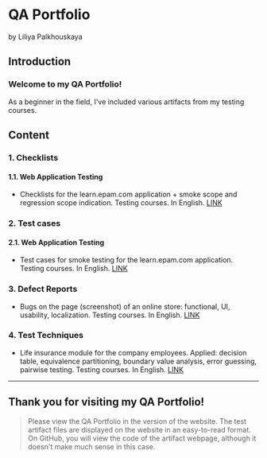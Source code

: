 # QA Portfolio
by Liliya Palkhouskaya


## Introduction

### Welcome to my QA Portfolio! 

As a beginner in the field, I've included various artifacts from my testing courses.


## Content


### 1. Checklists

#### 1.1.	Web Application Testing 
- Checklists for the learn.epam.com application + smoke scope and regression scope indication. Testing courses. In English.
[LINK](Test_Documentation/Checklists/Web_app/Checklists_for_learn.epam.com_STA_course.htm)


### 2.	Test cases

#### 2.1.	Web Application Testing 
- Test cases for smoke testing for the learn.epam.com application. Testing courses. In English.
[LINK](Test_Documentation/Test_Cases/Web_app/TestCases_for_learn.epam.com_STA_course.htm)

### 3.	Defect Reports

- Bugs on the page (screenshot) of an online store: functional, UI, usability, localization. Testing courses. In English.
[LINK](Test_Documentation/Defect_Reports/DefectReports_like_web_for_STA_course.htm)

### 4. Test Techniques

- Life insurance module for the company employees. Applied: decision table, equivalence partitioning, boundary value analysis, error guessing, pairwise testing. Testing courses. In English.
[LINK](Test_Documentation/Test_Techniques/Test_Techniques_STA_course.htm)

---------------

## Thank you for visiting my QA Portfolio!


> Please view the QA Portfolio in the version of the website. The test artifact files are displayed on the website in an easy-to-read format. On GitHub, you will view the code of the artifact webpage, although it doesn't make much sense in this case.